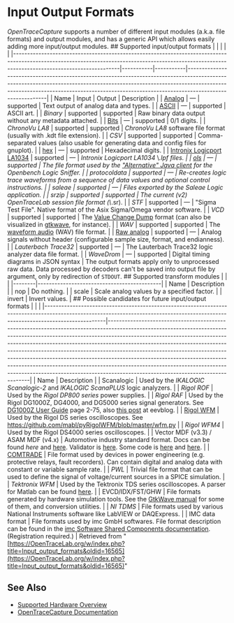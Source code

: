 # Input Output Formats
*OpenTraceCapture* supports a number of different input modules (a.k.a. file formats) and output modules, and has a generic API which allows easily adding more input/output modules. ## Supported input/output formats | | | | | |--------------------------------------------------------------------------------------------------------------------------------------------------------------------------------------------------|-----------|-----------|----------------------------------------------------------------------------------------------------------------------------------------------------------------------------------------------------------------------------------------------------------------------| | Name | Input | Output | Description | | [Analog](https://OpenTraceLab.org/w/index.php?title=File_format:Analog&action=edit&redlink=1 "File format:Analog \(page does not exist\)") | — | supported | Text output of analog data and types. | | [ASCII](https://OpenTraceLab.org/w/index.php?title=File_format:Ascii&action=edit&redlink=1 "File format:Ascii \(page does not exist\)") | — | supported | ASCII art. | | *Binary* | supported | supported | Raw binary data output without any metadata attached. | | [Bits](https://OpenTraceLab.org/w/index.php?title=File_format:Bits&action=edit&redlink=1 "File format:Bits \(page does not exist\)") | — | supported | 0/1 digits. | | *ChronoVu LA8* | supported | supported | *ChronoVu LA8* software file format (usually with .kdt file extension). | | *CSV* | supported | supported | Comma-separated values (also usable for generating data and config files for gnuplot). | | [hex](https://OpenTraceLab.org/w/index.php?title=File_format:Hex&action=edit&redlink=1 "File format:Hex \(page does not exist\)") | — | supported | Hexadecimal digits. | | [Intronix Logicport LA1034](https://OpenTraceLab.org/w/index.php?title=File_format:Logicport&action=edit&redlink=1 "File format:Logicport \(page does not exist\)") | supported | — | *Intronix Logicport LA1034* \\*.lpf files. | | [ols](https://OpenTraceLab.org/w/index.php?title=File_format:Ols&action=edit&redlink=1 "File format:Ols \(page does not exist\)") | — | supported | The file format used by the ["Alternative" Java client](http://www.lxtreme.nl/ols/) for the *Openbench Logic Sniffer*. | | *protocoldata* | supported | — | Re-creates logic trace waveforms from a sequence of data values and optional control instructions. | | *saleae* | supported | — | Files exported by the Saleae Logic application. | | *srzip* | supported | supported | The current (v2) OpenTraceLab session file format (\\*.sr). | | *STF* | supported | — | "Sigma Test File". Native format of the Asix Sigma/Omega vendor software. | | *VCD* | supported | supported | The [Value Change Dump](http://en.wikipedia.org/wiki/Value_change_dump) format (can also be visualized in [gtkwave](http://gtkwave.sourceforge.net/), for instance). | | *WAV* | supported | supported | The [waveform audio](http://en.wikipedia.org/wiki/WAV) (WAV) file format. | | [Raw analog](https://OpenTraceLab.org/w/index.php?title=File_format:Raw_analog&action=edit&redlink=1 "File format:Raw analog \(page does not exist\)") | supported | — | Analog signals without header (configurable sample size, format, and endianness). | | *Lauterbach Trace32* | supported | — | The Lauterbach Trace32 logic analyzer data file format. | | *WaveDrom* | — | supported | Digital timing diagrams in JSON syntax | The output formats apply only to unprocessed raw data. Data processed by decoders can't be saved into output file by argument, only by redirection of `STDOUT`. ## Supported transform modules | | | |--------|--------------------------------------------| | Name | Description | | nop | Do nothing. | | scale | Scale analog values by a specified factor. | | invert | Invert values. | ## Possible candidates for future input/output formats | | | |----------------------------------------------------------------------------------------------------------------------------------------------------------------------------------|--------------------------------------------------------------------------------------------------------------------------------------------------------------------------------------------------------------------------------------------------------------------------------------------------------------------------------------------------------------------------------------------------------------------------------------------------------------------------------------------------------------------------------------------------------------------------------------------------------------------| | Name | Description | | Scanalogic | Used by the *IKALOGIC Scanalogic-2* and *IKALOGIC ScanaPLUS* logic analyzers. | | *Rigol ROF* | Used by the *Rigol DP800 series* power supplies. | | *Rigol RAF* | Used by the Rigol DG1000Z, DG4000, and DG5000 series signal generators. See [DG1000Z User Guide](http://www.batronix.com/pdf/Rigol/UserGuide/DG1000Z_UserGuide_EN.pdf) page 2-75, also [this post](http://www.eevblog.com/forum/testgear/rigol-dg4000-series-raf-file-format/msg559443/) at eevblog. | | [Rigol WFM](https://OpenTraceLab.org/w/index.php?title=File_format:Rigol_wfm&action=edit&redlink=1 "File format:Rigol wfm \(page does not exist\)") | Used by the Rigol DS series oscilloscopes. See <https://github.com/mabl/pyRigolWFM/blob/master/wfm.py> | | *Rigol WFM4* | Used by the Rigol DS4000 series oscilloscopes. | | Vector MDF (v3.3) / ASAM MDF (v4.x) | Automotive industry standard format. Docs can be found *here* and [here](http://vector.com/downloads/mdf_specification.pdf). Validator is [here](http://vector.com/downloads/MDFValidator2.1.8.zip). Some code is [here](https://code.google.com/p/mdfreader/) and [here](http://sourceforge.net/p/mdfdatafile/code/HEAD/tree/). | | [COMTRADE](http://en.wikipedia.org/wiki/Comtrade) | File format used by devices in power engineering (e.g. protective relays, fault recorders). Can contain digital and analog data with constant or variable sample rate. | | *PWL* | Trivial file format that can be used to define the signal of voltage/current sources in a SPICE simulation. | | *Tektronix WFM* | Used by the Tektronix TDS series oscilloscopes. A parser for Matlab can be found [here](http://www.mathworks.com/matlabcentral/fileexchange/5873-tektronix-binary-file-readers/content/wfmread.m). | | EVCD/IDX/FST/GHW | File formats generated by hardware simulation tools. See the [GtkWave manual](http://gtkwave.sourceforge.net/gtkwave.pdf) for some of them, and conversion utilities. | | *NI TDMS* | File formats used by various National Instruments software like LabVIEW or DAQExpress. | | IMC data format | File formats used by imc GmbH softwares. File format description can be found in the [imc Software Shared Components documentation](https://www.imcdataworks.com/secure-dl/?file=fileadmin/Download-Center/Manuals/imc_FAMOS/imcSharedComponents.pdf). (Registration required.) |
Retrieved from "[https://OpenTraceLab.org/w/index.php?title=Input_output_formats&oldid=16565](https://OpenTraceLab.org/w/index.php?title=Input_output_formats&oldid=16565)"
## See Also
- [Supported Hardware Overview](../supported-hardware.md)
- [OpenTraceCapture Documentation](../../opentracecapture/overview.md)
